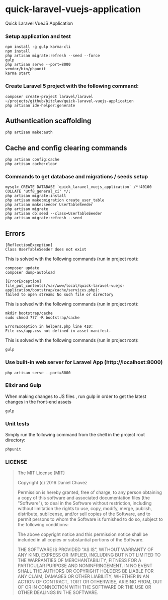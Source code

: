 # quick-laravel-vuejs-application

Quick Laravel VueJS Application

### Setup application and test

```shell
npm install -g gulp karma-cli
npm install
php artisan migrate:refresh --seed --force
gulp
php artisan serve --port=8000
vendor/bin/phpunit
karma start
```

### Create Laravel 5 project with the following command:

```shell
composer create-project laravel/laravel ~/projects/github/bitclaw/quick-laravel-vuejs-application
php artisan ide-helper:generate
```

## Authentication scaffolding

```shell
php artisan make:auth
```

## Cache and config clearing commands

```shell
php artisan config:cache
php artisan cache:clear
```

### Commands to get database and migrations / seeds setup

```shell
mysql> CREATE DATABASE `quick_laravel_vuejs_application` /*!40100 COLLATE 'utf8_general_ci' */;
php artisan migrate:install
php artisan make:migration create_user_table
php artisan make:seeder UserTableSeeder
php artisan migrate
php artisan db:seed --class=UserTableSeeder
php artisan migrate:refresh --seed
```

## Errors

```shell
[ReflectionException]
Class UserTableSeeder does not exist
```

This is solved with the following commands (run in project root):

```shell
composer update
composer dump-autoload
```

```shell
[ErrorException]                                                                                                                                  
file_put_contents(/var/www/local/quick-laravel-vuejs-application/bootstrap/cache/services.php):
failed to open stream: No such file or directory
```

This is solved with the following commands (run in project root):

```shell
mkdir bootstrap/cache
sudo chmod 777 -R bootstrap/cache
```

```shell
ErrorException in helpers.php line 410:
File css/app.css not defined in asset manifest.
```

This is solved with the following commands (run in project root):

```shell
gulp
```

### Use built-in web server for Laravel App (http://localhost:8000)

```shell
php artisan serve --port=8000
```

### Elixir and Gulp

When making changes to JS files , run gulp in order to get the latest changes in the front-end assets

```shell
gulp
```

### Unit tests

Simply run the following command from the shell in the project root directory:

```shell
phpunit
```

### LICENSE

> The MIT License (MIT)
> 
> Copyright (c) 2016 Daniel Chavez
> 
> Permission is hereby granted, free of charge, to any person obtaining a copy
> of this software and associated documentation files (the "Software"), to deal
> in the Software without restriction, including without limitation the rights
> to use, copy, modify, merge, publish, distribute, sublicense, and/or sell
> copies of the Software, and to permit persons to whom the Software is
> furnished to do so, subject to the following conditions:
> 
> The above copyright notice and this permission notice shall be included in all
> copies or substantial portions of the Software.
> 
> THE SOFTWARE IS PROVIDED "AS IS", WITHOUT WARRANTY OF ANY KIND, EXPRESS OR
> IMPLIED, INCLUDING BUT NOT LIMITED TO THE WARRANTIES OF MERCHANTABILITY,
> FITNESS FOR A PARTICULAR PURPOSE AND NONINFRINGEMENT. IN NO EVENT SHALL THE
> AUTHORS OR COPYRIGHT HOLDERS BE LIABLE FOR ANY CLAIM, DAMAGES OR OTHER
> LIABILITY, WHETHER IN AN ACTION OF CONTRACT, TORT OR OTHERWISE, ARISING FROM,
> OUT OF OR IN CONNECTION WITH THE SOFTWARE OR THE USE OR OTHER DEALINGS IN THE
> SOFTWARE.

